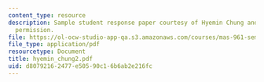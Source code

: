 ```yaml
---
content_type: resource
description: Sample student response paper courtesy of Hyemin Chung and used with
  permission.
file: https://ol-ocw-studio-app-qa.s3.amazonaws.com/courses/mas-961-seminar-on-deep-engagement-fall-2004/d80792162477e50590c16b6ab2e216fc_hyemin_chung2.pdf
file_type: application/pdf
resourcetype: Document
title: hyemin_chung2.pdf
uid: d8079216-2477-e505-90c1-6b6ab2e216fc
---
```

